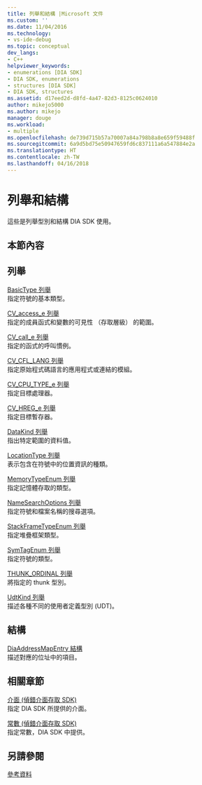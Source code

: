 ```yaml
---
title: 列舉和結構 |Microsoft 文件
ms.custom: ''
ms.date: 11/04/2016
ms.technology:
- vs-ide-debug
ms.topic: conceptual
dev_langs:
- C++
helpviewer_keywords:
- enumerations [DIA SDK]
- DIA SDK, enumerations
- structures [DIA SDK]
- DIA SDK, structures
ms.assetid: d17eed2d-d8fd-4a47-82d3-8125c0624010
author: mikejo5000
ms.author: mikejo
manager: douge
ms.workload:
- multiple
ms.openlocfilehash: de739d715b57a70007a84a798b8a8e659f59488f
ms.sourcegitcommit: 6a9d5bd75e50947659fd6c837111a6a547884e2a
ms.translationtype: HT
ms.contentlocale: zh-TW
ms.lasthandoff: 04/16/2018
---
```

# <a name="enumerations-and-structures"></a>列舉和結構
這些是列舉型別和結構 DIA SDK 使用。  
  
## <a name="in-this-section"></a>本節內容  
  
## <a name="enumerations"></a>列舉  
 [BasicType 列舉](../../debugger/debug-interface-access/basictype.md)  
 指定符號的基本類型。  
  
 [CV_access_e 列舉](../../debugger/debug-interface-access/cv-access-e.md)  
 指定的成員函式和變數的可見性 （存取層級） 的範圍。  
  
 [CV_call_e 列舉](../../debugger/debug-interface-access/cv-call-e.md)  
 指定的函式的呼叫慣例。  
  
 [CV_CFL_LANG 列舉](../../debugger/debug-interface-access/cv-cfl-lang.md)  
 指定原始程式碼語言的應用程式或連結的模組。  
  
 [CV_CPU_TYPE_e 列舉](../../debugger/debug-interface-access/cv-cpu-type-e.md)  
 指定目標處理器。  
  
 [CV_HREG_e 列舉](../../debugger/debug-interface-access/cv-hreg-e.md)  
 指定目標暫存器。  
  
 [DataKind 列舉](../../debugger/debug-interface-access/datakind.md)  
 指出特定範圍的資料值。  
  
 [LocationType 列舉](../../debugger/debug-interface-access/locationtype.md)  
 表示包含在符號中的位置資訊的種類。  
  
 [MemoryTypeEnum 列舉](../../debugger/debug-interface-access/memorytypeenum.md)  
 指定記憶體存取的類型。  
  
 [NameSearchOptions 列舉](../../debugger/debug-interface-access/namesearchoptions.md)  
 指定符號和檔案名稱的搜尋選項。  
  
 [StackFrameTypeEnum 列舉](../../debugger/debug-interface-access/stackframetypeenum.md)  
 指定堆疊框架類型。  
  
 [SymTagEnum 列舉](../../debugger/debug-interface-access/symtagenum.md)  
 指定符號的類型。  
  
 [THUNK_ORDINAL 列舉](../../debugger/debug-interface-access/thunk-ordinal.md)  
 將指定的 thunk 型別。  
  
 [UdtKind 列舉](../../debugger/debug-interface-access/udtkind.md)  
 描述各種不同的使用者定義型別 (UDT)。  
  
## <a name="structures"></a>結構  
 [DiaAddressMapEntry 結構](../../debugger/debug-interface-access/diaaddressmapentry.md)  
 描述對應的位址中的項目。  
  
## <a name="related-sections"></a>相關章節  
 [介面 (偵錯介面存取 SDK)](../../debugger/debug-interface-access/interfaces-debug-interface-access-sdk.md)  
 指定 DIA SDK 所提供的介面。  
  
 [常數 (偵錯介面存取 SDK)](../../debugger/debug-interface-access/constants-debug-interface-access-sdk.md)  
 指定常數，DIA SDK 中提供。  
  
## <a name="see-also"></a>另請參閱  
 [參考資料](../../debugger/debug-interface-access/debug-interface-access-sdk-reference.md)